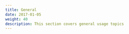 ```yaml
---
title: General
date: 2017-01-05
weight: 40
description: This section covers general usage topics
---
```


